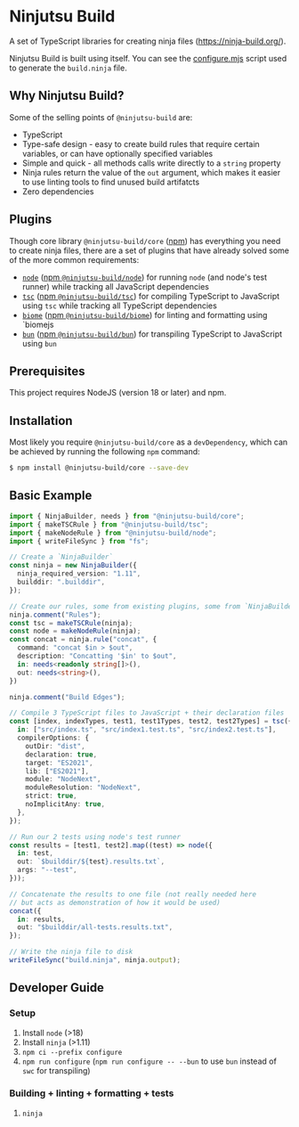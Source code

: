 # Ninjutsu Build

A set of TypeScript libraries for creating ninja files (https://ninja-build.org/).

Ninjutsu Build is built using itself. You can see the [configure.mjs](configure.mjs)
script used to generate the `build.ninja` file.

## Why Ninjutsu Build?

Some of the selling points of `@ninjutsu-build` are:

  * TypeScript
  * Type-safe design - easy to create build rules that require certain variables, or
    can have optionally specified variables
  * Simple and quick - all methods calls write directly to a `string` property
  * Ninja rules return the value of the `out` argument, which makes it easier to use
    linting tools to find unused build artifatcts
  * Zero dependencies

## Plugins

Though core library `@ninjutsu-build/core` ([npm](https://www.npmjs.com/package/@ninjutsu-build/core))
has everything you need to create ninja files, there are a set of plugins that have already solved
some of the more common requirements:

  - [`node`](packages/node/README.md) ([npm `@ninjutsu-build/node`](https://www.npmjs.com/package/@ninjutsu-build/node))
    for running `node` (and node's test runner) while tracking all JavaScript dependencies
  - [`tsc`](packages/tsc/README.md) ([npm `@ninjutsu-build/tsc`](https://www.npmjs.com/package/@ninjutsu-build/tsc))
    for compiling TypeScript to JavaScript using `tsc` while tracking all TypeScript dependencies
  - [`biome`](packages/biome/README.md) ([npm `@ninjutsu-build/biome`](https://www.npmjs.com/package/@ninjutsu-build/biome))
    for linting and formatting using `biomejs
  - [`bun`](packages/bun/README.md) ([npm `@ninjutsu-build/bun`](https://www.npmjs.com/package/@ninjutsu-build/bun))
    for transpiling TypeScript to JavaScript using `bun`

## Prerequisites

This project requires NodeJS (version 18 or later) and npm.

## Installation

Most likely you require `@ninjutsu-build/core` as a `devDependency`, which can be
achieved by running the following `npm` command:

```bash
$ npm install @ninjutsu-build/core --save-dev
```

## Basic Example

```ts
import { NinjaBuilder, needs } from "@ninjutsu-build/core";
import { makeTSCRule } from "@ninjutsu-build/tsc";
import { makeNodeRule } from "@ninjutsu-build/node";
import { writeFileSync } from "fs";

// Create a `NinjaBuilder`
const ninja = new NinjaBuilder({
  ninja_required_version: "1.11",
  builddir: ".builddir",
});

// Create our rules, some from existing plugins, some from `NinjaBuilder.rule`
ninja.comment("Rules");
const tsc = makeTSCRule(ninja);
const node = makeNodeRule(ninja);
const concat = ninja.rule("concat", {
  command: "concat $in > $out",
  description: "Concatting '$in' to $out",
  in: needs<readonly string[]>(),
  out: needs<string>(),
})

ninja.comment("Build Edges");

// Compile 3 TypeScript files to JavaScript + their declaration files
const [index, indexTypes, test1, test1Types, test2, test2Types] = tsc({
  in: ["src/index.ts", "src/index1.test.ts", "src/index2.test.ts"],
  compilerOptions: {
    outDir: "dist",
    declaration: true,
    target: "ES2021",
    lib: ["ES2021"],
    module: "NodeNext",
    moduleResolution: "NodeNext",
    strict: true,
    noImplicitAny: true,
  },
});

// Run our 2 tests using node's test runner
const results = [test1, test2].map((test) => node({
  in: test,
  out: `$builddir/${test}.results.txt`,
  args: "--test",
}));

// Concatenate the results to one file (not really needed here
// but acts as demonstration of how it would be used)
concat({
  in: results,
  out: "$builddir/all-tests.results.txt",
});

// Write the ninja file to disk
writeFileSync("build.ninja", ninja.output);
```

## Developer Guide

### Setup

  1. Install `node` (>18)
  2. Install `ninja` (>1.11)
  3. `npm ci --prefix configure`
  4. `npm run configure` (`npm run configure -- --bun` to use `bun` instead of `swc` for transpiling)

### Building + linting + formatting + tests

  1. `ninja`
